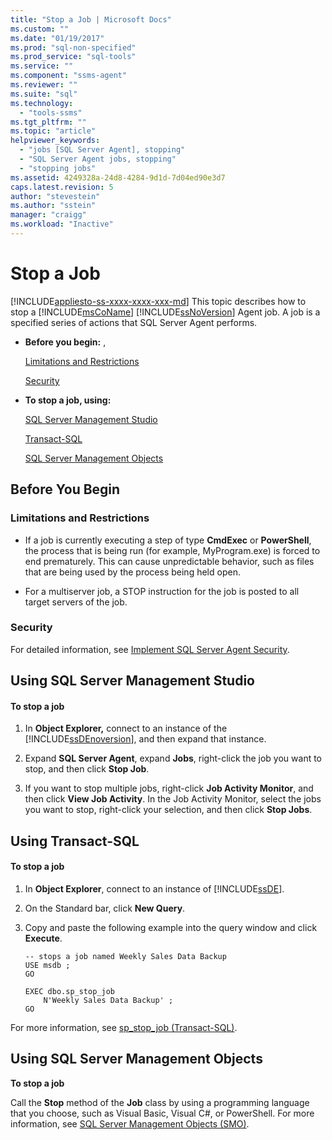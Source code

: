 ```yaml
---
title: "Stop a Job | Microsoft Docs"
ms.custom: ""
ms.date: "01/19/2017"
ms.prod: "sql-non-specified"
ms.prod_service: "sql-tools"
ms.service: ""
ms.component: "ssms-agent"
ms.reviewer: ""
ms.suite: "sql"
ms.technology: 
  - "tools-ssms"
ms.tgt_pltfrm: ""
ms.topic: "article"
helpviewer_keywords: 
  - "jobs [SQL Server Agent], stopping"
  - "SQL Server Agent jobs, stopping"
  - "stopping jobs"
ms.assetid: 4249328a-24d8-4284-9d1d-7d04ed90e3d7
caps.latest.revision: 5
author: "stevestein"
ms.author: "sstein"
manager: "craigg"
ms.workload: "Inactive"
---
```

# Stop a Job
[!INCLUDE[appliesto-ss-xxxx-xxxx-xxx-md](../../includes/appliesto-ss-xxxx-xxxx-xxx-md.md)]
This topic describes how to stop a [!INCLUDE[msCoName](../../includes/msconame_md.md)] [!INCLUDE[ssNoVersion](../../includes/ssnoversion_md.md)] Agent job. A job is a specified series of actions that SQL Server Agent performs.  
  
-   **Before you begin:**  ,  
  
    [Limitations and Restrictions](#Restrictions)  
  
    [Security](#Security)  
  
-   **To stop a job, using:**  
  
    [SQL Server Management Studio](#SSMS)  
  
    [Transact-SQL](#TSQL)  
  
    [SQL Server Management Objects](#SMO)  
  
## <a name="BeforeYouBegin"></a>Before You Begin  
  
### <a name="Restrictions"></a>Limitations and Restrictions  
  
-   If a job is currently executing a step of type **CmdExec** or **PowerShell**, the process that is being run (for example, MyProgram.exe) is forced to end prematurely. This can cause unpredictable behavior, such as files that are being used by the process being held open.  
  
-   For a multiserver job, a STOP instruction for the job is posted to all target servers of the job.  
  
### <a name="Security"></a>Security  
For detailed information, see [Implement SQL Server Agent Security](../../ssms/agent/implement-sql-server-agent-security.md).  
  
## <a name="SSMS"></a>Using SQL Server Management Studio  
  
#### To stop a job  
  
1.  In **Object Explorer,** connect to an instance of the [!INCLUDE[ssDEnoversion](../../includes/ssdenoversion_md.md)], and then expand that instance.  
  
2.  Expand **SQL Server Agent**, expand **Jobs**, right-click the job you want to stop, and then click **Stop Job**.  
  
3.  If you want to stop multiple jobs, right-click **Job Activity Monitor**, and then click **View Job Activity**. In the Job Activity Monitor, select the jobs you want to stop, right-click your selection, and then click **Stop Jobs**.  
  
## <a name="TSQL"></a>Using Transact-SQL  
  
#### To stop a job  
  
1.  In **Object Explorer**, connect to an instance of [!INCLUDE[ssDE](../../includes/ssde_md.md)].  
  
2.  On the Standard bar, click **New Query**.  
  
3.  Copy and paste the following example into the query window and click **Execute**.  
  
    ```  
    -- stops a job named Weekly Sales Data Backup  
    USE msdb ;  
    GO  
  
    EXEC dbo.sp_stop_job  
        N'Weekly Sales Data Backup' ;  
    GO  
    ```  
  
For more information, see [sp_stop_job (Transact-SQL)](http://msdn.microsoft.com/en-us/64b4cc75-99a0-421e-b418-94e37595bbb0).  
  
## <a name="SMO"></a>Using SQL Server Management Objects  
**To stop a job**  
  
Call the **Stop** method of the **Job** class by using a programming language that you choose, such as Visual Basic, Visual C#, or PowerShell. For more information, see [SQL Server Management Objects (SMO)](http://msdn.microsoft.com/library/ms162169.aspx).  
  
